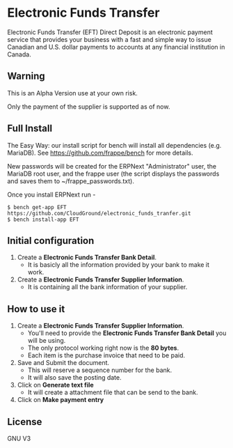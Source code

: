 # Electronic Funds Transfer

 Electronic Funds Transfer (EFT) Direct Deposit is an electronic payment service that provides your business with a fast and simple way to issue Canadian and U.S. dollar payments to accounts at any financial institution in Canada.

## Warning

 This is an Alpha Version use at your own risk.

 Only the payment of the supplier is supported as of now.

## Full Install

The Easy Way: our install script for bench will install all dependencies (e.g. MariaDB). See https://github.com/frappe/bench for more details.

New passwords will be created for the ERPNext "Administrator" user, the MariaDB root user, and the frappe user (the script displays the passwords and saves them to ~/frappe_passwords.txt).

Once you install ERPNext run -

```
$ bench get-app EFT https://github.com/CloudGround/electronic_funds_tranfer.git
$ bench install-app EFT 
```

## Initial configuration

1. Create a **Electronic Funds Transfer Bank Detail**.
	* It is basicly all the information provided by your bank to make it work.
2. Create a **Electronic Funds Transfer Supplier Information**.
	* It is containing all the bank information of your supplier.

## How to use it

1. Create a **Electronic Funds Transfer Supplier Information**.
	* You'll need to provide the **Electronic Funds Transfer Bank Detail** you will be using.
	* The only protocol working right now is the **80 bytes**.
	* Each item is the purchase invoice that need to be paid.
2. Save and Submit the document.
	* This will reserve a sequence number for the bank.
	* It will also save the posting date.
3. Click on **Generate text file**
	* It will create a attachment file that can be send to the bank.
4. Click on **Make payment entry**


## License

GNU V3
